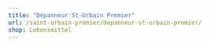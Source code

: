 ```yaml
---
title: "Dépanneur St-Urbain Premier"
url: /saint-urbain-premier/depanneur-st-urbain-premier/
shop: Lebensmittel
---
```

